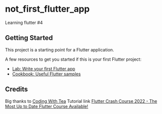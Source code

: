 # not_first_flutter_app

Learning flutter #4

## Getting Started

This project is a starting point for a Flutter application.

A few resources to get you started if this is your first Flutter project:

- [Lab: Write your first Flutter app](https://docs.flutter.dev/get-started/codelab)
- [Cookbook: Useful Flutter samples](https://docs.flutter.dev/cookbook)

## Credits
Big thanks to
    [Coding With Tea](https://www.youtube.com/c/CodingWithTea)
Tutorial link
    [Flutter Crash Course 2022 - The Most Up to Date Flutter Course Available!](https://www.youtube.com/watch?v=TrXU0Q5-jMs&t=13471s)
